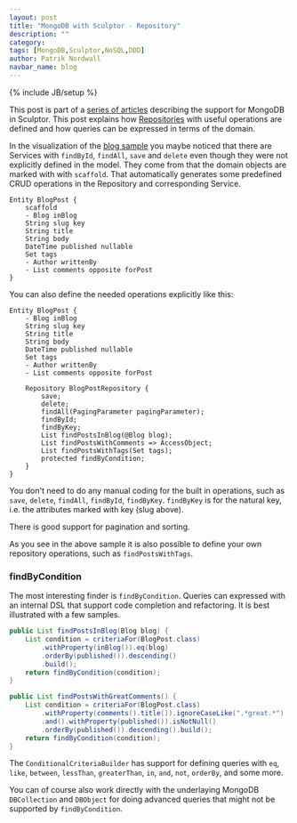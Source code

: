 ```yaml
---
layout: post
title: "MongoDB with Sculptor - Repository"
description: ""
category: 
tags: [MongoDB,Sculptor,NoSQL,DDD]
author: Patrik Nordwall
navbar_name: blog
---
```

{% include JB/setup %}

This post is part of a [series of articles][1] describing the support for MongoDB in Sculptor. This post explains how [Repositories][2] with useful operations are defined and how queries can be expressed in terms of the domain.

In the visualization of the [blog sample][1] you maybe noticed that there are Services with `findById`, `findAll`, `save` and `delete` even though they were not explicitly defined in the model. They come from that the domain objects are marked with with `scaffold`. That automatically generates some predefined CRUD operations in the Repository and corresponding Service.

~~~
Entity BlogPost {
    scaffold
    - Blog inBlog
    String slug key
    String title
    String body
    DateTime published nullable
    Set tags
    - Author writtenBy
    - List comments opposite forPost
}
~~~

You can also define the needed operations explicitly like this:

~~~
Entity BlogPost {
    - Blog inBlog
    String slug key
    String title
    String body
    DateTime published nullable
    Set tags
    - Author writtenBy
    - List comments opposite forPost

    Repository BlogPostRepository {
        save;
        delete;
        findAll(PagingParameter pagingParameter);
        findById;
        findByKey;
        List findPostsInBlog(@Blog blog);
        List findPostsWithComments => AccessObject;
        List findPostsWithTags(Set tags);
        protected findByCondition;
    }
}
~~~

You don't need to do any manual coding for the built in operations, such as `save`, `delete`, `findAll`, `findById`, `findByKey`.
`findByKey` is for the natural key, i.e. the attributes marked with key (slug above).

There is good support for pagination and sorting.

As you see in the above sample it is also possible to define your own repository operations, such as `findPostsWithTags`.


### findByCondition

The most interesting finder is `findByCondition`. Queries can expressed with an internal DSL that support code completion and refactoring. It is best illustrated with a few samples.

~~~ java
public List findPostsInBlog(Blog blog) {
    List condition = criteriaFor(BlogPost.class)
        .withProperty(inBlog()).eq(blog)
        .orderBy(published()).descending()
        .build();
    return findByCondition(condition);
}

public List findPostsWithGreatComments() {
    List condition = criteriaFor(BlogPost.class)
        .withProperty(comments().title()).ignoreCaseLike(".*great.*")
        .and().withProperty(published()).isNotNull()
        .orderBy(published()).descending().build();
    return findByCondition(condition);
}
~~~

The `ConditionalCriteriaBuilder` has support for defining queries with `eq`, `like`, `between`, `lessThan`, `greaterThan`, `in`, `and`, `not`, `orderBy`, and some more.

You can of course also work directly with the underlaying MongoDB `DBCollection` and `DBObject` for doing advanced queries that might not be supported by `findByCondition`.

   [1]: /2010/04/27/mongodb-with-sculptor---introduction
   [2]: /documentation/advanced-tutorial#repository
